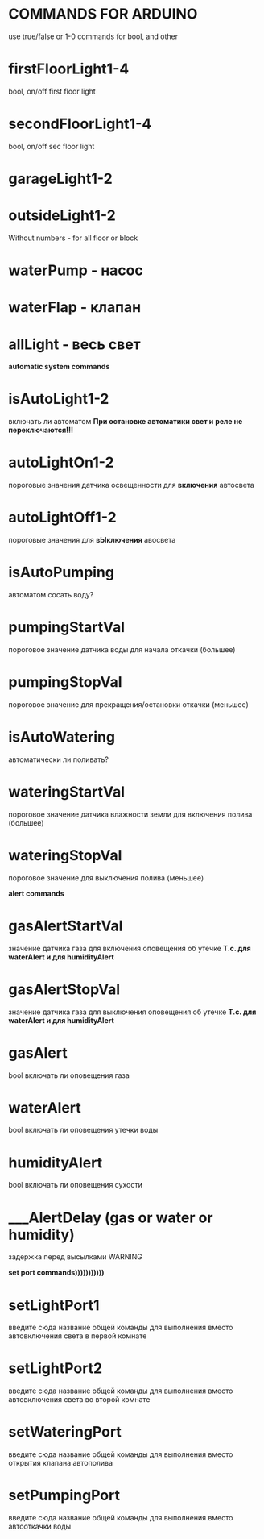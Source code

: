# COMMANDS FOR ARDUINO

use true/false or 1-0 commands for bool,
and other

# firstFloorLight1-4

bool, on/off first floor light

# secondFloorLight1-4

bool, on/off sec floor light

# garageLight1-2

# outsideLight1-2

Without numbers - for all floor or block

# waterPump - насос

# waterFlap - клапан

# allLight - весь свет

**automatic system commands**

# isAutoLight1-2

включать ли автоматом **При остановке автоматики свет и реле не переключаются!!!**

# autoLightOn1-2

пороговые значения датчика освещенности для **включения** автосвета

# autoLightOff1-2

пороговые значения для **вЫключения** авосвета

# isAutoPumping

автоматом сосать воду?

# pumpingStartVal

пороговое значение датчика воды для начала откачки (большее)

# pumpingStopVal

пороговое значение для прекращения/остановки откачки (меньшее)

# isAutoWatering

автоматически ли поливать?

# wateringStartVal

пороговое значение датчика влажности земли для включения полива (большее)

# wateringStopVal

пороговое значение для выключения полива (меньшее)

**alert commands**

# gasAlertStartVal

значение датчика газа для включения оповещения об утечке **Т.с. для waterAlert и для humidityAlert**

# gasAlertStopVal

значение датчика газа для выключения оповещения об утечке **Т.с. для waterAlert и для humidityAlert**

# gasAlert

bool включать ли оповещения газа

# waterAlert

bool включать ли оповещения утечки воды

# humidityAlert

bool включать ли оповещения сухости

# \_\_\_AlertDelay (gas or water or humidity)

задержка перед высылками WARNING

**set port commands)))))))))))**

# setLightPort1

введите сюда название общей команды для выполнения вместо автовключения света в первой комнате

# setLightPort2

введите сюда название общей команды для выполнения вместо автовключения света во второй комнате

# setWateringPort

введите сюда название общей команды для выполнения вместо открытия клапана автополива

# setPumpingPort

введите сюда название общей команды для выполнения вместо автооткачки воды
